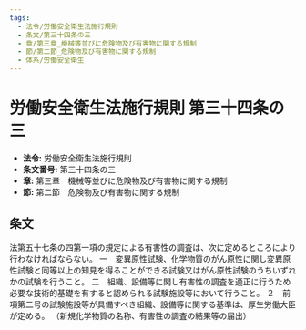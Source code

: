 ```yaml
---
tags:
  - 法令/労働安全衛生法施行規則
  - 条文/第三十四条の三
  - 章/第三章_機械等並びに危険物及び有害物に関する規制
  - 節/第二節_危険物及び有害物に関する規制
  - 体系/労働安全衛生
---
```

# 労働安全衛生法施行規則 第三十四条の三

- **法令:** 労働安全衛生法施行規則
- **条文番号:** 第三十四条の三
- **章:** 第三章　機械等並びに危険物及び有害物に関する規制
- **節:** 第二節　危険物及び有害物に関する規制

## 条文
法第五十七条の四第一項の規定による有害性の調査は、次に定めるところにより行わなければならない。
一　変異原性試験、化学物質のがん原性に関し変異原性試験と同等以上の知見を得ることができる試験又はがん原性試験のうちいずれかの試験を行うこと。
二　組織、設備等に関し有害性の調査を適正に行うため必要な技術的基礎を有すると認められる試験施設等において行うこと。
２　前項第二号の試験施設等が具備すべき組織、設備等に関する基準は、厚生労働大臣が定める。
（新規化学物質の名称、有害性の調査の結果等の届出）

